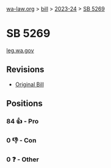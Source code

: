 [wa-law.org](/) > [bill](/bill/) > [2023-24](/bill/2023-24/) > [SB 5269](/bill/2023-24/sb/5269/)

# SB 5269
[leg.wa.gov](https://app.leg.wa.gov/billsummary?BillNumber=5269&Year=2023&Initiative=false)

## Revisions
* [Original Bill](1/)

## Positions
### 84 👍 - Pro

### 0 👎 - Con

### 0 ❓ - Other
